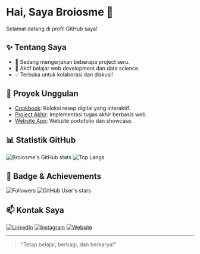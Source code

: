 # Hai, Saya Broiosme 👋

Selamat datang di profil GitHub saya!

## ✨ Tentang Saya
- 🔭 Sedang mengerjakan beberapa project seru.
- 🌱 Aktif belajar web development dan data science.
- 💡 Terbuka untuk kolaborasi dan diskusi!

## 🚀 Proyek Unggulan
- [Cookbook](https://github.com/broiosme/cookbook): Koleksi resep digital yang interaktif.
- [Project Akhir](https://github.com/broiosme/project_akhir): Implementasi tugas akhir berbasis web.
- [Website App](https://github.com/broiosme/website-app): Website portofolio dan showcase.

## 📊 Statistik GitHub
![Broiosme's GitHub stats](https://github-readme-stats.vercel.app/api?username=broiosme&show_icons=true&theme=radical)
![Top Langs](https://github-readme-stats.vercel.app/api/top-langs/?username=broiosme&layout=compact&theme=radical)

## 🏅 Badge & Achievements
![Followers](https://img.shields.io/github/followers/broiosme?style=social)
![GitHub User's stars](https://img.shields.io/github/stars/broiosme?affiliations=OWNER&style=social)

## 📫 Kontak Saya
[![LinkedIn](https://img.shields.io/badge/LinkedIn-blue?logo=linkedin)](https://linkedin.com/in/yourusername)
[![Instagram](https://img.shields.io/badge/Instagram-E4405F?logo=instagram&logoColor=white)](https://instagram.com/yourusername)
[![Website](https://img.shields.io/badge/Website-Portfolio-informational)](https://yourwebsite.com)

---

> “Tetap belajar, berbagi, dan berkarya!”
